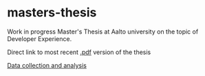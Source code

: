 # masters-thesis

Work in progress Master's Thesis at Aalto university on the topic of Developer Experience. 

Direct link to most recent [.pdf](https://github.com/andersnylund/master-thesis/blob/master/thesis.pdf) version of the thesis

[Data collection and analysis](https://docs.google.com/spreadsheets/d/1BLX4eQypAvxd3Gzft0s0rqUHdMYaKxPAbpZZ4dAvJqU/edit?usp=sharing)
